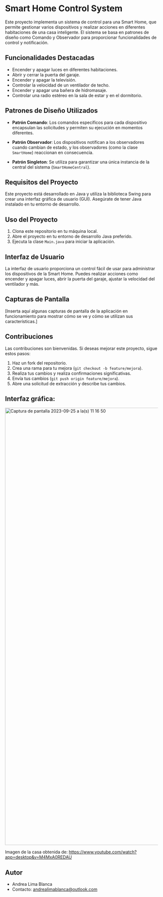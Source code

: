 # Smart Home Control System

Este proyecto implementa un sistema de control para una Smart Home, que permite gestionar varios dispositivos y realizar acciones en diferentes habitaciones de una casa inteligente. El sistema se basa en patrones de diseño como Comando y Observador para proporcionar funcionalidades de control y notificación.

## Funcionalidades Destacadas

- Encender y apagar luces en diferentes habitaciones.
- Abrir y cerrar la puerta del garaje.
- Encender y apagar la televisión.
- Controlar la velocidad de un ventilador de techo.
- Encender y apagar una bañera de hidromasaje.
- Controlar una radio estéreo en la sala de estar y en el dormitorio.

## Patrones de Diseño Utilizados

- **Patrón Comando**: Los comandos específicos para cada dispositivo encapsulan las solicitudes y permiten su ejecución en momentos diferentes.

- **Patrón Observador**: Los dispositivos notifican a los observadores cuando cambian de estado, y los observadores (como la clase `SmartHome`) reaccionan en consecuencia.

- **Patrón Singleton**: Se utiliza para garantizar una única instancia de la central del sistema (`SmartHomeCentral`).

## Requisitos del Proyecto

Este proyecto está desarrollado en Java y utiliza la biblioteca Swing para crear una interfaz gráfica de usuario (GUI). Asegúrate de tener Java instalado en tu entorno de desarrollo.

## Uso del Proyecto

1. Clona este repositorio en tu máquina local.
2. Abre el proyecto en tu entorno de desarrollo Java preferido.
3. Ejecuta la clase `Main.java` para iniciar la aplicación.

## Interfaz de Usuario

La interfaz de usuario proporciona un control fácil de usar para administrar los dispositivos de la Smart Home. Puedes realizar acciones como encender y apagar luces, abrir la puerta del garaje, ajustar la velocidad del ventilador y más.

## Capturas de Pantalla

[Inserta aquí algunas capturas de pantalla de la aplicación en funcionamiento para mostrar cómo se ve y cómo se utilizan sus características.]

## Contribuciones

Las contribuciones son bienvenidas. Si deseas mejorar este proyecto, sigue estos pasos:

1. Haz un fork del repositorio.
2. Crea una rama para tu mejora (`git checkout -b feature/mejora`).
3. Realiza tus cambios y realiza confirmaciones significativas.
4. Envía tus cambios (`git push origin feature/mejora`).
5. Abre una solicitud de extracción y describe tus cambios.

## Interfaz gráfica: 
<img width="1440" alt="Captura de pantalla 2023-09-25 a la(s) 11 16 50" src="https://github.com/annlima/ProyectoEstructuras/assets/89811870/5a2cd5f8-093e-4034-b4ca-9764a0d91bdd">


Imagen de la casa obtenida de: https://www.youtube.com/watch?app=desktop&v=M4MxA0REDAU 

## Autor

- Andrea Lima Blanca
- Contacto: andrealimablanca@outlook.com
